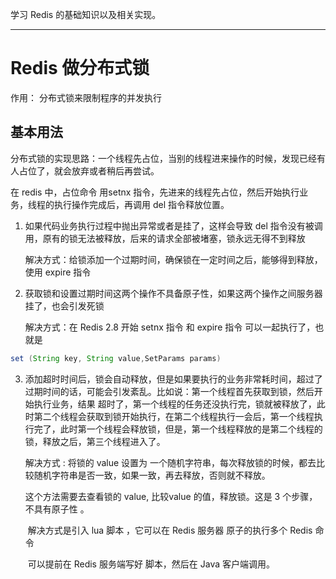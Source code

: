 学习 Redis 的基础知识以及相关实现。

------



# Redis 做分布式锁 

作用： 分布式锁来限制程序的并发执行

## 基本用法

分布式锁的实现思路：一个线程先占位，当别的线程进来操作的时候，发现已经有人占位了，就会放弃或者稍后再尝试。

在 redis 中，占位命令 用setnx 指令，先进来的线程先占位，然后开始执行业务，线程的执行操作完成后，再调用 del 指令释放位置。

1. 如果代码业务执行过程中抛出异常或者是挂了，这样会导致 del 指令没有被调用，原有的锁无法被释放，后来的请求全部被堵塞，锁永远无得不到释放

   解决方式：给锁添加一个过期时间，确保锁在一定时间之后，能够得到释放，使用 expire 指令

2. 获取锁和设置过期时间这两个操作不具备原子性，如果这两个操作之间服务器挂了，也会引发死锁

   解决方式：在 Redis 2.8 开始  setnx 指令 和 expire 指令 可以一起执行了，也就是

```Java
set (String key, String value,SetParams params)
```

3. 添加超时时间后，锁会自动释放，但是如果要执行的业务非常耗时间，超过了过期时间的话，可能会引发紊乱。比如说：第一个线程首先获取到锁，然后开始执行业务，结果 超时了，第一个线程的任务还没执行完，锁就被释放了，此时第二个线程会获取到锁开始执行，在第二个线程执行一会后，第一个线程执行完了，此时第一个线程会释放锁，但是，第一个线程释放的是第二个线程的锁，释放之后，第三个线程进入了。

   解决方式 : 将锁的 value 设置为 一个随机字符串，每次释放锁的时候，都去比较随机字符串是否一致，如果一致，再去释放，否则就不释放。

   这个方法需要去查看锁的 value, 比较value  的值，释放锁。这是 3 个步骤，不具有原子性 。

   ​	解决方式是引入 lua 脚本 ，它可以在 Redis 服务器 原子的执行多个 Redis 命令

   ​	可以提前在 Redis 服务端写好 脚本，然后在 Java 客户端调用。
